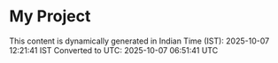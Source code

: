 # My Project

This content is dynamically generated in Indian Time (IST): 2025-10-07 12:21:41 IST
Converted to UTC: 2025-10-07 06:51:41 UTC

